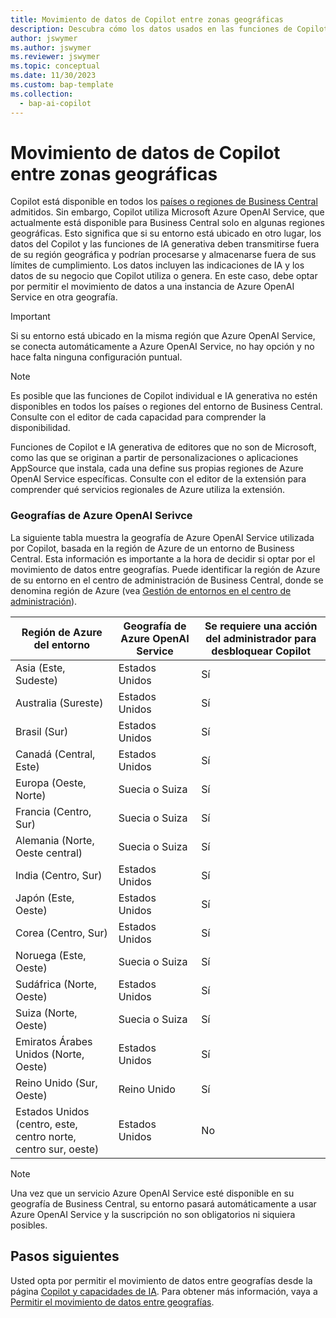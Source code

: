 ```yaml
---
title: Movimiento de datos de Copilot entre zonas geográficas
description: Descubra cómo los datos usados en las funciones de Copilot en Dynamics 365 Business Central se mueven a través de geografías donde Azure OpenAI Service no está disponible de forma predeterminada.
author: jswymer
ms.author: jswymer
ms.reviewer: jswymer
ms.topic: conceptual
ms.date: 11/30/2023
ms.custom: bap-template
ms.collection:
  - bap-ai-copilot
---
```


# <a name="copilot-data-movement-across-geographies"></a>Movimiento de datos de Copilot entre zonas geográficas

Copilot está disponible en todos los [países o regiones de Business Central](/dynamics365/business-central/dev-itpro/compliance/apptest-countries-and-translations) admitidos. Sin embargo, Copilot utiliza Microsoft Azure OpenAI Service, que actualmente está disponible para Business Central solo en algunas regiones geográficas. Esto significa que si su entorno está ubicado en otro lugar, los datos del Copilot y las funciones de IA generativa deben transmitirse fuera de su región geográfica y podrían procesarse y almacenarse fuera de sus límites de cumplimiento. Los datos incluyen las indicaciones de IA y los datos de su negocio que Copilot utiliza o genera. En este caso, debe optar por permitir el movimiento de datos a una instancia de Azure OpenAI Service en otra geografía. <!--For a list of geographies, refer to the [Azure OpenAI Service geographies](#azure-openai-service-geographies) section that follows.-->

> [!IMPORTANT]
> Si su entorno está ubicado en la misma región que Azure OpenAI Service, se conecta automáticamente a Azure OpenAI Service, no hay opción y no hace falta ninguna configuración puntual.

> [!NOTE]
> Es posible que las funciones de Copilot individual e IA generativa no estén disponibles en todos los países o regiones del entorno de Business Central. Consulte con el editor de cada capacidad para comprender la disponibilidad.
> 
> Funciones de Copilot e IA generativa de editores que no son de Microsoft, como las que se originan a partir de personalizaciones o aplicaciones AppSource que instala, cada una define sus propias regiones de Azure OpenAI Service específicas. Consulte con el editor de la extensión para comprender qué servicios regionales de Azure utiliza la extensión. 

### <a name="azure-openai-service-geographies"></a>Geografías de Azure OpenAI Serivce

La siguiente tabla muestra la geografía de Azure OpenAI Service utilizada por Copilot, basada en la región de Azure de un entorno de Business Central. Esta información es importante a la hora de decidir si optar por el movimiento de datos entre geografías. Puede identificar la región de Azure de su entorno en el centro de administración de Business Central, donde se denomina región de Azure (vea [Gestión de entornos en el centro de administración](/dynamics365/business-central/dev-itpro/administration/tenant-admin-center-environments)).

| Región de Azure del entorno| Geografía de Azure OpenAI Service|Se requiere una acción del administrador para desbloquear Copilot| 
| - | - | - |
|Asia (Este, Sudeste) |Estados Unidos|Sí|
|Australia (Sureste)| Estados Unidos |Sí |
|Brasil (Sur) |Estados Unidos|Sí|
|Canadá (Central, Este)|Estados Unidos|Sí|
|Europa (Oeste, Norte)| Suecia o Suiza |Sí|
|Francia (Centro, Sur)| Suecia o Suiza |Sí|
|Alemania (Norte, Oeste central)| Suecia o Suiza |Sí|
|India (Centro, Sur)|Estados Unidos|Sí|
|Japón (Este, Oeste)|Estados Unidos|Sí|
|Corea (Centro, Sur)|Estados Unidos|Sí|
|Noruega (Este, Oeste)|Suecia o Suiza |Sí|
|Sudáfrica (Norte, Oeste)|Estados Unidos|Sí|
|Suiza (Norte, Oeste) |Suecia o Suiza |Sí|
|Emiratos Árabes Unidos (Norte, Oeste)|Estados Unidos|Sí|
|Reino Unido (Sur, Oeste)|Reino Unido|Sí|
|Estados Unidos (centro, este, centro norte, centro sur, oeste) |Estados Unidos|No|

> [!NOTE]
> Una vez que un servicio Azure OpenAI Service esté disponible en su geografía de Business Central, su entorno pasará automáticamente a usar Azure OpenAI Service y la suscripción no son obligatorios ni siquiera posibles.  
<!--

BC geos base on https://dynamics.microsoft.com/en-us/availability-reports/georeport/
case "AUSTRALIAEAST":
            case "AUSTRALIASOUTHEAST":
                return new CapiRegion("au", 2);
            case "BRAZILSOUTH":
                return new CapiRegion("br", 2);
            case "CANADACENTRAL":
            case "CANADAEAST":
                return new CapiRegion("ca", 2);
            case "CENTRALINDIA":
            case "SOUTHINDIA":
                return new CapiRegion("in", 1);
            case "EASTASIA":
                return new CapiRegion("as", 2);
            case "EASTUS":
            case "EASTUS2":
            case "SOUTHCENTRALUS":
            case "CENTRALUS":
            case "NORTHCENTRALUS":
            case "WESTUS":
            case "US":
                return new CapiRegion("us", 9, HasGpt4InGeo: true, HasTurboInGeo: true);
            case "FRANCECENTRAL":
            case "FRANCESOUTH":
                return new CapiRegion("fr", 1);
            case "GERMANYNORTH":
            case "GERMANYWESTCENTRAL":
                return new CapiRegion("de", 1);
            case "JAPANEAST":
            case "JAPANWEST":
                return new CapiRegion("jp", 1);
            case "KOREACENTRAL":
            case "KOREASOUTH":
                return new CapiRegion("kr", 1);
            case "NORWAYEAST":
            case "NORWAYWEST":
                return new CapiRegion("no", 1);
            case "SOUTHAFRICANORTH":
            case "SOUTHWESTAFRICA":
                return new CapiRegion("za", 1);
            case "SOUTHEASTASIA":
                return new CapiRegion("sg", 1);
            case "SWITZERLANDNORTH":
            case "SWITZERLANDWEST":
                return new CapiRegion("ch", 1, HasTurboInGeo: true);
            case "UKSOUTH":
            case "UKWEST":
                return new CapiRegion("uk", 2);
            case "NORTHEUROPE":
            case "WESTEUROPE":
                return new CapiRegion("eu", 10);
            case "UAENORTH":
            case "UAECENTRAL":
                return new CapiRegion("ae", 1);

-->

## <a name="next-steps"></a>Pasos siguientes

Usted opta por permitir el movimiento de datos entre geografías desde la página [Copilot y capacidades de IA](https://businesscentral.dynamics.com/?page=7775). Para obtener más información, vaya a [Permitir el movimiento de datos entre geografías](enable-ai.md#allow-data-movement-across-geographies).
